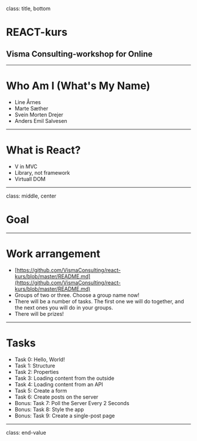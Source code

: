 class: title, bottom

# REACT-kurs
## Visma Consulting-workshop for Online

---

# Who Am I (What's My Name)

* Line Årnes
* Marte Sæther
* Svein Morten Drejer
* Anders Emil Salvesen

---

# What is React?

* V in MVC 
* Library, not framework
* Virtuall DOM

---
class: middle, center

# Goal

---

# Work arrangement

* [https://github.com/VismaConsulting/react-kurs/blob/master/README.md](https://github.com/VismaConsulting/react-kurs/blob/master/README.md)
* Groups of two or three. Choose a group name now!
* There will be a number of tasks. The first one we will do together, and the next ones you will do in your groups.
* There will be prizes!

---

# Tasks

* Task 0: Hello, World!
* Task 1: Structure
* Task 2: Properties
* Task 3: Loading content from the outside
* Task 4: Loading content from an API
* Task 5: Create a form
* Task 6: Create posts on the server
* Bonus: Task 7: Poll the Server Every 2 Seconds 
* Bonus: Task 8: Style the app
* Bonus: Task 9: Create a single-post page

---
class: end-value